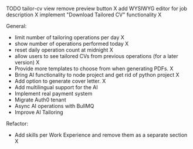 TODO
tailor-cv view 
  remove preview button X
  add WYSIWYG editor for job description X
  implement "Download Tailored CV" functionality X

General:
- limit number of tailoring operations per day X
- show number of operations performed today X
- reset daily operation count at midnight X
- allow users to see tailored CVs from previous operations (for a later version) X
- Provide more templates to choose from when generating PDFs. X
- Bring AI functionality to node project and get rid of python project X
- Add option to generate cover letter. X
- Add multilingual support for the AI
- Implement real payment system
- Migrate Auth0 tenant
- Async AI operations with BullMQ
- Improve AI Tailoring

Refactor:

  - Add skills per Work Experience and remove them as a separate section X

